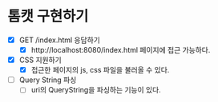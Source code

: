 # 톰캣 구현하기
- [x] GET /index.html 응답하기
  - [x] http://localhost:8080/index.html 페이지에 접근 가능하다.
- [x] CSS 지원하기
  - [x] 접근한 페이지의 js, css 파일을 불러올 수 있다.
- [ ] Query String 파싱
  - [ ] uri의 QueryString을 파싱하는 기능이 있다.
